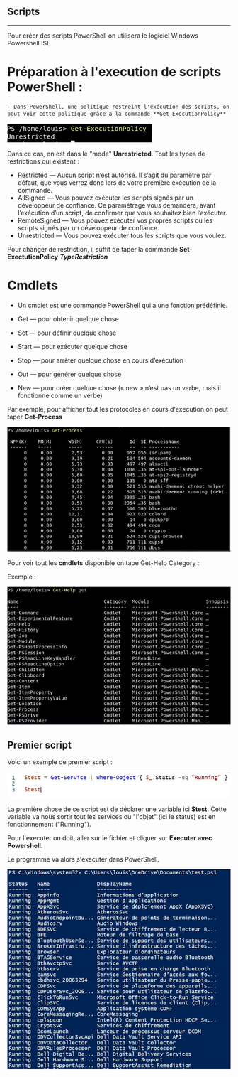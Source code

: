 ## Scripts 
***
Pour créer des scripts PowerShell on utilisera le logiciel Windows Powershell ISE 

# Préparation à l'execution de scripts PowerShell : 
    - Dans PowerShell, une politique restreint l'éxécution des scripts, on peut voir cette politique grâce a la commande **Get-ExecutionPolicy**

![](ressources/policy.jpg)

Dans ce cas, on est dans le "mode" **Unrestricted**. Tout les types de restrictions qui existent : 

  - Restricted — Aucun script n’est autorisé. Il s’agit du paramètre par défaut, que vous verrez donc lors de votre première exécution de la commande.
  - AllSigned — Vous pouvez exécuter les scripts signés par un développeur de confiance. Ce paramétrage vous demandera, avant l’exécution d’un script, de confirmer que vous souhaitez bien l’exécuter.
  - RemoteSigned — Vous pouvez exécuter vos propres scripts ou les scripts signés par un développeur de confiance.
  - Unrestricted — Vous pouvez exécuter tous les scripts que vous voulez.

Pour changer de restriction, il suffit de taper la commande **Set-ExectutionPolicy** ***TypeRestriction***


# Cmdlets 

- Un cmdlet est une commande PowerShell qui a une fonction prédéfinie. 

- Get — pour obtenir quelque chose
- Set — pour définir quelque chose
- Start — pour exécuter quelque chose
- Stop — pour arrêter quelque chose en cours d’exécution
- Out — pour générer quelque chose
- New — pour créer quelque chose (« new » n’est pas un verbe, mais il fonctionne comme un verbe)

Par exemple, pour afficher tout les protocoles en cours d'execution on peut taper **Get-Process** 

![](ressources/process.jpg)

Pour voir tout les **cmdlets** disponible on tape Get-Help Category : 

Exemple : 

![](ressources/get-help.jpg)

## Premier script

Voici un exemple de premier script : 
    
![](ressources/script1.jpg)

La première chose de ce script est de déclarer une variable ici **$test**. Cette variable va nous sortir tout les services ou "l'objet" (ici le status) est en fonctionnement ("Running"). 

Pour l'executer on doit, aller sur le fichier et cliquer sur **Executer avec Powershell**.

Le programme va alors s'executer dans PowerShell. 
    
![](ressources/pwsh.jpg)